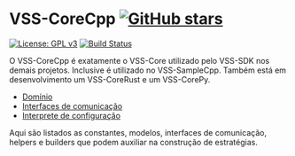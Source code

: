 # VSS-CoreCpp [![GitHub stars](https://img.shields.io/github/stars/VSS-SDK/VSS-Core.svg?style=social&label=Stars)](https://github.com/VSS-SDK/VSS-Core)

[![License: GPL v3](https://img.shields.io/badge/License-GPL%20v3-blue.svg)][gpl3]
[![Build Status](https://api.travis-ci.com/VSS-SDK/VSS-Core.svg?branch=master)][travis]

O VSS-CoreCpp é exatamente o VSS-Core utilizado pelo VSS-SDK nos demais projetos.
Inclusive é utilizado no VSS-SampleCpp. Também está em desenvolvimento um VSS-CoreRust e um VSS-CorePy.

* [Domínio](domain.md)
* [Interfaces de comunicação](communicationinterface.md)
* [Interprete de configuração](basicmodels.md)

Aqui são listados as constantes, modelos, interfaces de comunicação, helpers e builders que podem
auxiliar na construção de estratégias.

[gpl3]: http://www.gnu.org/licenses/gpl-3.0/
[travis]: https://travis-ci.com/VSS-SDK/VSS-Core